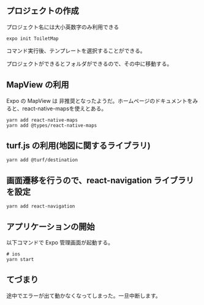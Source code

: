 ## プロジェクトの作成

プロジェクト名には大小英数字のみ利用できる

```shell script
expo init ToiletMap
```

コマンド実行後、テンプレートを選択することができる。

プロジェクトができるとフォルダができるので、その中に移動する。

## MapView の利用
Expo の MapView は 非推奨となったようだ。ホームページのドキュメントをみると、react-native-mapsを使えとある。


```shell script
yarn add react-native-maps
yarn add @types/react-native-maps
```

## turf.js の利用(地図に関するライブラリ)

```shell script
yarn add @turf/destination
```

## 画面遷移を行うので、react-navigation ライブラリを設定

```shell script
yarn add react-navigation
```

## アプリケーションの開始

以下コマンドで Expo 管理画面が起動する。

```shell script
# ios
yarn start
```

## てづまり

途中でエラーが出て動かなくなってしまった。一旦中断します。